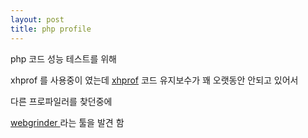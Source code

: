 ```yaml
---
layout: post
title: php profile
---
```


php 코드 성능 테스트를 위해

xhprof 를 사용중이 였는데 <a href = "https://github.com/phacility/xhprof">xhprof</a> 코드 유지보수가 꽤 오랫동안 안되고 있어서

다른 프로파일러를 찾던중에

<a href = "https://github.com/jokkedk/webgrind/wiki/Installation"> webgrinder </a>라는 툴을 발견 함